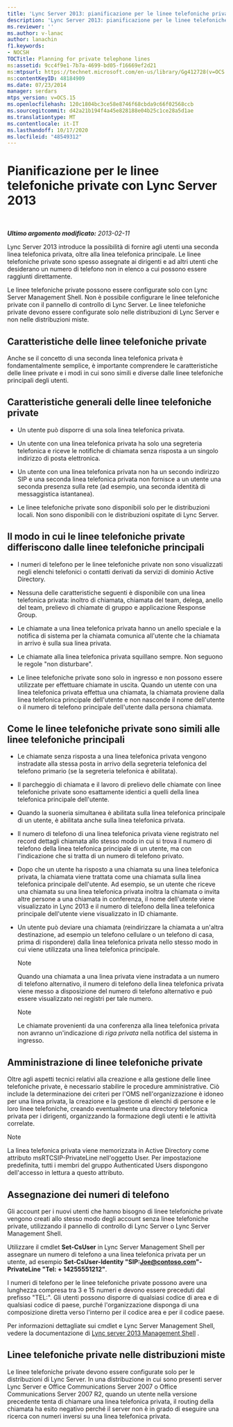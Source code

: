 ```yaml
---
title: 'Lync Server 2013: pianificazione per le linee telefoniche private'
description: 'Lync Server 2013: pianificazione per le linee telefoniche private.'
ms.reviewer: ''
ms.author: v-lanac
author: lanachin
f1.keywords:
- NOCSH
TOCTitle: Planning for private telephone lines
ms:assetid: 9cc4f9e1-7b7a-4699-bd05-f16669ef2d21
ms:mtpsurl: https://technet.microsoft.com/en-us/library/Gg412728(v=OCS.15)
ms:contentKeyID: 48184909
ms.date: 07/23/2014
manager: serdars
mtps_version: v=OCS.15
ms.openlocfilehash: 120c1804bc3ce58e8746f68cbda9c66f02568ccb
ms.sourcegitcommit: d42a21b194f4a45e828188e04b25c1ce28a5d1ae
ms.translationtype: MT
ms.contentlocale: it-IT
ms.lasthandoff: 10/17/2020
ms.locfileid: "48549312"
---
```

# <a name="planning-for-private-telephone-lines-with-lync-server-2013"></a>Pianificazione per le linee telefoniche private con Lync Server 2013

<div data-xmlns="http://www.w3.org/1999/xhtml">

<div class="topic" data-xmlns="http://www.w3.org/1999/xhtml" data-msxsl="urn:schemas-microsoft-com:xslt" data-cs="https://msdn.microsoft.com/">

<div data-asp="https://msdn2.microsoft.com/asp">



</div>

<div id="mainSection">

<div id="mainBody">

<span> </span>

_**Ultimo argomento modificato:** 2013-02-11_

Lync Server 2013 introduce la possibilità di fornire agli utenti una seconda linea telefonica privata, oltre alla linea telefonica principale. Le linee telefoniche private sono spesso assegnate ai dirigenti e ad altri utenti che desiderano un numero di telefono non in elenco a cui possono essere raggiunti direttamente.

Le linee telefoniche private possono essere configurate solo con Lync Server Management Shell. Non è possibile configurare le linee telefoniche private con il pannello di controllo di Lync Server. Le linee telefoniche private devono essere configurate solo nelle distribuzioni di Lync Server e non nelle distribuzioni miste.

<div>

## <a name="characteristics-of-private-telephone-lines"></a>Caratteristiche delle linee telefoniche private

Anche se il concetto di una seconda linea telefonica privata è fondamentalmente semplice, è importante comprendere le caratteristiche delle linee private e i modi in cui sono simili e diverse dalle linee telefoniche principali degli utenti.

<div>

## <a name="general-characteristics-of-private-telephone-lines"></a>Caratteristiche generali delle linee telefoniche private

  - Un utente può disporre di una sola linea telefonica privata.

  - Un utente con una linea telefonica privata ha solo una segreteria telefonica e riceve le notifiche di chiamata senza risposta a un singolo indirizzo di posta elettronica.

  - Un utente con una linea telefonica privata non ha un secondo indirizzo SIP e una seconda linea telefonica privata non fornisce a un utente una seconda presenza sulla rete (ad esempio, una seconda identità di messaggistica istantanea).

  - Le linee telefoniche private sono disponibili solo per le distribuzioni locali. Non sono disponibili con le distribuzioni ospitate di Lync Server.

</div>

<div>

## <a name="how-private-telephone-lines-differ-from-primary-telephone-lines"></a>Il modo in cui le linee telefoniche private differiscono dalle linee telefoniche principali

  - I numeri di telefono per le linee telefoniche private non sono visualizzati negli elenchi telefonici o contatti derivati da servizi di dominio Active Directory.

  - Nessuna delle caratteristiche seguenti è disponibile con una linea telefonica privata: inoltro di chiamata, chiamata del team, delega, anello del team, prelievo di chiamate di gruppo e applicazione Response Group.

  - Le chiamate a una linea telefonica privata hanno un anello speciale e la notifica di sistema per la chiamata comunica all'utente che la chiamata in arrivo è sulla sua linea privata.

  - Le chiamate alla linea telefonica privata squillano sempre. Non seguono le regole "non disturbare".

  - Le linee telefoniche private sono solo in ingresso e non possono essere utilizzate per effettuare chiamate in uscita. Quando un utente con una linea telefonica privata effettua una chiamata, la chiamata proviene dalla linea telefonica principale dell'utente e non nasconde il nome dell'utente o il numero di telefono principale dell'utente dalla persona chiamata.

</div>

<div>

## <a name="how-private-telephone-lines-are-similar-to-primary-telephone-lines"></a>Come le linee telefoniche private sono simili alle linee telefoniche principali

  - Le chiamate senza risposta a una linea telefonica privata vengono instradate alla stessa posta in arrivo della segreteria telefonica del telefono primario (se la segreteria telefonica è abilitata).

  - Il parcheggio di chiamata e il lavoro di prelievo delle chiamate con linee telefoniche private sono esattamente identici a quelli della linea telefonica principale dell'utente.

  - Quando la suoneria simultanea è abilitata sulla linea telefonica principale di un utente, è abilitata anche sulla linea telefonica privata.

  - Il numero di telefono di una linea telefonica privata viene registrato nel record dettagli chiamata allo stesso modo in cui si trova il numero di telefono della linea telefonica principale di un utente, ma con l'indicazione che si tratta di un numero di telefono privato.

  - Dopo che un utente ha risposto a una chiamata su una linea telefonica privata, la chiamata viene trattata come una chiamata sulla linea telefonica principale dell'utente. Ad esempio, se un utente che riceve una chiamata su una linea telefonica privata inoltra la chiamata o invita altre persone a una chiamata in conferenza, il nome dell'utente viene visualizzato in Lync 2013 e il numero di telefono della linea telefonica principale dell'utente viene visualizzato in ID chiamante.

  - Un utente può deviare una chiamata (reindirizzare la chiamata a un'altra destinazione, ad esempio un telefono cellulare o un telefono di casa, prima di rispondere) dalla linea telefonica privata nello stesso modo in cui viene utilizzata una linea telefonica principale.
    
    <div>
    

    > [!NOTE]  
    > Quando una chiamata a una linea privata viene instradata a un numero di telefono alternativo, il numero di telefono della linea telefonica privata viene messo a disposizione del numero di telefono alternativo e può essere visualizzato nei registri per tale numero.

    
    </div>
    
    <div>
    

    > [!NOTE]  
    > Le chiamate provenienti da una conferenza alla linea telefonica privata non avranno un'indicazione di <EM>riga privata</EM> nella notifica del sistema in ingresso.

    
    </div>

</div>

</div>

<div>

## <a name="administering-private-telephone-lines"></a>Amministrazione di linee telefoniche private

Oltre agli aspetti tecnici relativi alla creazione e alla gestione delle linee telefoniche private, è necessario stabilire le procedure amministrative. Ciò include la determinazione dei criteri per l'OMS nell'organizzazione è idoneo per una linea privata, la creazione e la gestione di elenchi di persone e le loro linee telefoniche, creando eventualmente una directory telefonica privata per i dirigenti, organizzando la formazione degli utenti e le attività correlate.

<div>


> [!NOTE]  
> La linea telefonica privata viene memorizzata in Active Directory come attributo msRTCSIP-PrivateLine nell'oggetto User. Per impostazione predefinita, tutti i membri del gruppo Authenticated Users dispongono dell'accesso in lettura a questo attributo.



</div>

<div>

## <a name="assigning-telephone-numbers"></a>Assegnazione dei numeri di telefono

Gli account per i nuovi utenti che hanno bisogno di linee telefoniche private vengono creati allo stesso modo degli account senza linee telefoniche private, utilizzando il pannello di controllo di Lync Server o Lync Server Management Shell.

Utilizzare il cmdlet **Set-CsUser** in Lync Server Management Shell per assegnare un numero di telefono a una linea telefonica privata per un utente, ad esempio **Set-CsUser-Identity "SIP:Joe@contoso.com"-PrivateLine "Tel: + 14255551212"**.

I numeri di telefono per le linee telefoniche private possono avere una lunghezza compresa tra 3 e 15 numeri e devono essere preceduti dal prefisso "TEL:". Gli utenti possono disporre di qualsiasi codice di area e di qualsiasi codice di paese, purché l'organizzazione disponga di una composizione diretta verso l'interno per il codice area e per il codice paese.

Per informazioni dettagliate sui cmdlet e Lync Server Management Shell, vedere la documentazione di [Lync server 2013 Management Shell](lync-server-2013-lync-server-management-shell.md) .

</div>

<div>

## <a name="private-telephone-lines-in-mixed-deployments"></a>Linee telefoniche private nelle distribuzioni miste

Le linee telefoniche private devono essere configurate solo per le distribuzioni di Lync Server. In una distribuzione in cui sono presenti server Lync Server e Office Communications Server 2007 o Office Communications Server 2007 R2, quando un utente nella versione precedente tenta di chiamare una linea telefonica privata, il routing della chiamata ha esito negativo perché il server non è in grado di eseguire una ricerca con numeri inversi su una linea telefonica privata.

</div>

</div>

</div>

<span> </span>

</div>

</div>

</div>

